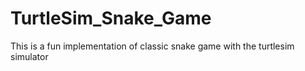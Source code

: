 # TurtleSim_Snake_Game
This is a fun implementation of classic snake game with the turtlesim simulator
